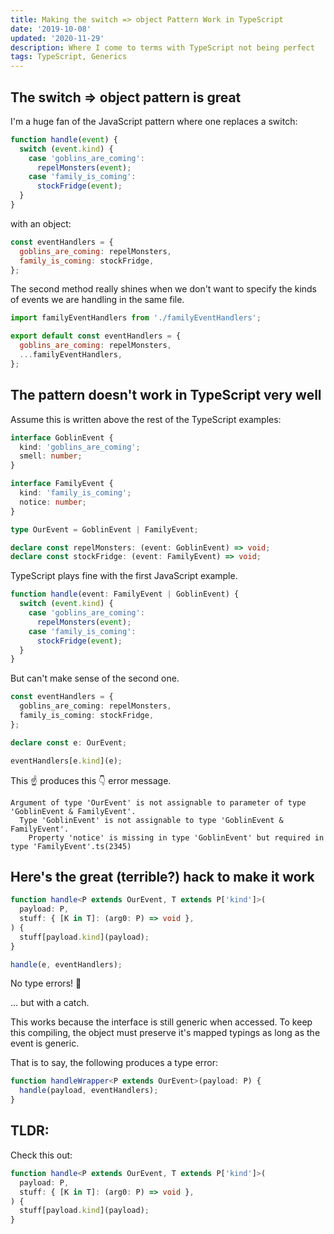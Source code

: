 ```yaml
---
title: Making the switch => object Pattern Work in TypeScript
date: '2019-10-08'
updated: '2020-11-29'
description: Where I come to terms with TypeScript not being perfect
tags: TypeScript, Generics
---
```


## The switch => object pattern is great

I'm a huge fan of the JavaScript pattern where one replaces a switch:

```js
function handle(event) {
  switch (event.kind) {
    case 'goblins_are_coming':
      repelMonsters(event);
    case 'family_is_coming':
      stockFridge(event);
  }
}
```

with an object:

```js
const eventHandlers = {
  goblins_are_coming: repelMonsters,
  family_is_coming: stockFridge,
};
```

The second method really shines when we don't want to specify the kinds of events we are handling in the same file.

```js
import familyEventHandlers from './familyEventHandlers';

export default const eventHandlers = {
  goblins_are_coming: repelMonsters,
  ...familyEventHandlers,
};
```

## The pattern doesn't work in TypeScript very well

Assume this is written above the rest of the TypeScript examples:

```ts
interface GoblinEvent {
  kind: 'goblins_are_coming';
  smell: number;
}

interface FamilyEvent {
  kind: 'family_is_coming';
  notice: number;
}

type OurEvent = GoblinEvent | FamilyEvent;

declare const repelMonsters: (event: GoblinEvent) => void;
declare const stockFridge: (event: FamilyEvent) => void;
```

TypeScript plays fine with the first JavaScript example.

```ts
function handle(event: FamilyEvent | GoblinEvent) {
  switch (event.kind) {
    case 'goblins_are_coming':
      repelMonsters(event);
    case 'family_is_coming':
      stockFridge(event);
  }
}
```

But can't make sense of the second one.

```ts
const eventHandlers = {
  goblins_are_coming: repelMonsters,
  family_is_coming: stockFridge,
};

declare const e: OurEvent;

eventHandlers[e.kind](e);
```

This ☝ produces this 👇 error message.

```
Argument of type 'OurEvent' is not assignable to parameter of type 'GoblinEvent & FamilyEvent'.
  Type 'GoblinEvent' is not assignable to type 'GoblinEvent & FamilyEvent'.
    Property 'notice' is missing in type 'GoblinEvent' but required in type 'FamilyEvent'.ts(2345)

```

## Here's the great (terrible?) hack to make it work

```ts
function handle<P extends OurEvent, T extends P['kind']>(
  payload: P,
  stuff: { [K in T]: (arg0: P) => void },
) {
  stuff[payload.kind](payload);
}

handle(e, eventHandlers);
```

No type errors! 🎊

... but with a catch.

This works because the interface is still generic when accessed. To keep this compiling, the object must preserve it's mapped typings as long as the event is generic.

That is to say, the following produces a type error:

```ts
function handleWrapper<P extends OurEvent>(payload: P) {
  handle(payload, eventHandlers);
}
```

## TLDR:

Check this out:

```ts
function handle<P extends OurEvent, T extends P['kind']>(
  payload: P,
  stuff: { [K in T]: (arg0: P) => void },
) {
  stuff[payload.kind](payload);
}
```
